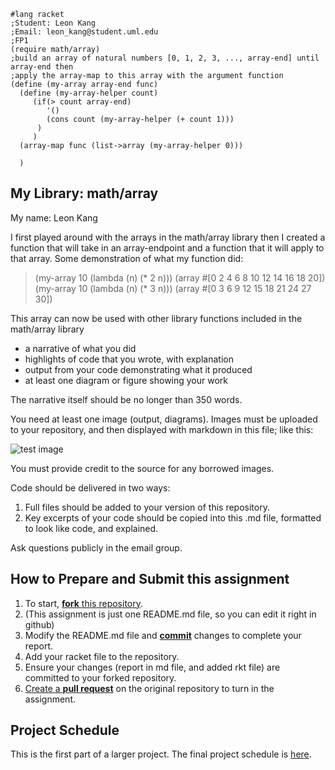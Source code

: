 ```
#lang racket
;Student: Leon Kang
;Email: leon_kang@student.uml.edu
;FP1
(require math/array)
;build an array of natural numbers [0, 1, 2, 3, ..., array-end] until array-end then
;apply the array-map to this array with the argument function
(define (my-array array-end func)
  (define (my-array-helper count)
     (if(> count array-end)
        '()
        (cons count (my-array-helper (+ count 1)))
      )
     )
  (array-map func (list->array (my-array-helper 0)))
     
  )
```

## My Library: math/array
My name: Leon Kang

I first played around with the arrays in the math/array library then I created a function that will take in
an array-endpoint and a function that it will apply to that array.
Some demonstration of what my function did:
> (my-array 10 (lambda (n) (* 2 n)))
(array #[0 2 4 6 8 10 12 14 16 18 20])
> (my-array 10 (lambda (n) (* 3 n)))
(array #[0 3 6 9 12 15 18 21 24 27 30])
> 
This array can now be used with other library functions included in the math/array library

* a narrative of what you did
* highlights of code that you wrote, with explanation
* output from your code demonstrating what it produced
* at least one diagram or figure showing your work

The narrative itself should be no longer than 350 words. 

You need at least one image (output, diagrams). Images must be uploaded to your repository, and then displayed with markdown in this file; like this:

![test image](/testimage.png?raw=true "test image")

You must provide credit to the source for any borrowed images.

Code should be delivered in two ways:

1. Full files should be added to your version of this repository.
1. Key excerpts of your code should be copied into this .md file, formatted to look like code, and explained.

Ask questions publicly in the email group.

## How to Prepare and Submit this assignment

1. To start, [**fork** this repository][forking]. 
  2. (This assignment is just one README.md file, so you can edit it right in github)
1. Modify the README.md file and [**commit**][ref-commit] changes to complete your report.
1. Add your racket file to the repository. 
1. Ensure your changes (report in md file, and added rkt file) are committed to your forked repository.
1. [Create a **pull request**][pull-request] on the original repository to turn in the assignment.

## Project Schedule
This is the first part of a larger project. The final project schedule is [here][schedule].

<!-- Links -->
[schedule]: https://github.com/oplS17projects/FP-Schedule
[markdown]: https://help.github.com/articles/markdown-basics/
[forking]: https://guides.github.com/activities/forking/
[ref-clone]: http://gitref.org/creating/#clone
[ref-commit]: http://gitref.org/basic/#commit
[ref-push]: http://gitref.org/remotes/#push
[pull-request]: https://help.github.com/articles/creating-a-pull-request

